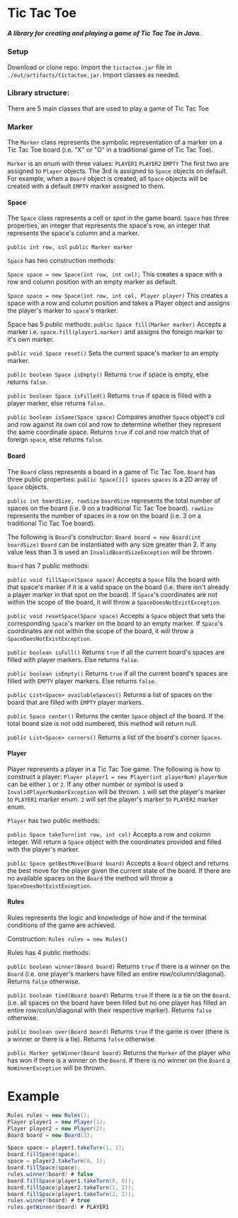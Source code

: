 # Tic Tac Toe
##### A library for creating and playing a game of Tic Tac Toe in Java.

### Setup

Download or clone repo. Import the ```tictactoe.jar``` file in ```./out/artifacts/tictactoe.jar```. Import classes as needed.

### Library structure:
There are 5 main classes that are used to play a game of Tic Tac Toe
### Marker
The ```Marker``` class represents the symbolic representation of a marker on a Tic Tac Toe board (i.e. "X" or "O" in a traditional game of Tic Tac Toe).

```Marker``` is an enum with three values:
```PLAYER1```
```PLAYER2```
```EMPTY```
The first two are assigned to ```Player``` objects. The 3rd is assigned to ```Space``` objects on default. For example, when a ```Board``` object is created, all ```Space``` objects will be created with a default ```EMPTY``` marker assigned to them.

#### Space
The ```Space``` class represents a cell or spot in the game board.
```Space``` has three properties, an integer that represents the space's row, an integer that represents the space's column and a marker.

```public int row, col```
```public Marker marker```

```Space``` has two construction methods:

```Space space = new Space(int row, int col);```
This creates a space with a row and column position with an empty marker as default.

```Space space = new Space(int row, int col, Player player)```
This creates a space with a row and column position and takes a Player object and assigns the player's marker to ```space```'s marker.

Space has 5 public methods:
```public Space fill(Marker marker)```
Accepts a marker i.e. ```space.fill(player1.marker)``` and assigns the foreign marker to it's own marker.

```public void Space reset()```
Sets the current space's marker to an empty marker.

```public boolean Space isEmpty()```
Returns ```true``` if space is empty, else returns ```false```.

```public boolean Space isFilled()```
Returns ```true``` if space is filled with a player marker, else returns ```false```.

```public boolean isSame(Space space)```
Compares another ```Space``` object's col and row against its own col and row to determine whether they represent the same coordinate space. Returns ```true``` if col and row match that of foreign ```space```, else returns ```false```.
#### Board
The ```Board``` class represents a board in a game of Tic Tac Toe.
```Board``` has three public properties:
```public Space[][] spaces```
```spaces``` is a 2D array of ```Space``` objects.

```public int boardSize, rowSize```
```boardSize``` represents the total number of spaces on the board (i.e. 9 on a traditional Tic Tac Toe board).
```rowSize``` represents the number of spaces in a row on the board (i.e. 3 on a traditional Tic Tac Toe board).

The following is ```Board```'s constructor:
```Board board = new Board(int boardSize)```
```Board``` can be instantiated with any size greater than 2. If any value less than 3 is used an ```InvalidBoardSizeException``` will be thrown.

```Board``` has 7 public methods:

```public void fillSapce(Space space)```
Accepts a ```Space``` fills the board with that space's marker if it is a valid space on the board (i.e. there isn't already a player marker in that spot on the board). If ```Space```'s coordinates are not within the scope of the board, it will throw a ```SpaceDoesNotExistException```.

```public void resetSpace(Space space)```
Accepts a ```Space``` object that sets the corresponding ```Space```'s marker on the board to an empty marker. If ```Space```'s coordinates are not within the scope of the board, it will throw a ```SpaceDoesNotExistException```.

```public boolean isFull()```
Returns ```true``` if all the current board's spaces are filled with player markers. Else returns ```false```.

```public boolean isEmpty()```
Returns ```true``` if all the current board's spaces are filled with ```EMPTY``` player markers. Else returns ```false```.

```public List<Space> availableSpaces()```
Returns a list of spaces on the board that are filled with ```EMPTY``` player markers.

```public Space center()```
Returns the center ```Space``` object of the board. If the total board size is not odd numbered, this method will return null.

```public List<Space> corners()```
Returns a list of the board's corner ```Spaces```.

#### Player
Player represents a player in a Tic Tac Toe game.
The following is how to construct a player:
```Player player1 = new Player(int playerNum)```
```playerNum``` can be either ```1``` or ```2```. If any other number or symbol is used a ```InvalidPlayerNumberException``` will be thrown.
```1``` will set the player's marker to ```PLAYER1``` marker enum. ```2``` will set the player's marker to ```PLAYER2``` marker enum.

```Player``` has two public methods:

```public Space takeTurn(int row, int col)```
Accepts a row and column integer. Will return a ```Space``` object with the coordinates provided and filled with the player's marker.

```public Space getBestMove(Board board)```
Accepts a ```Board``` object and returns the best move for the player given the current state of the board. If there are no available spaces on the ```Board``` the method will throw a ```SpaceDoesNotExistException```.

#### Rules
Rules represents the logic and knowledge of how and if the terminal conditions of the game are achieved.

Construction:
```Rules rules = new Rules()```

Rules has 4 public methods:

```public boolean winner(Board board)```
Returns ```true``` if there is a winner on the ```Board``` (i.e. one player's markers have filled an entire row/column/diagonal). Returns ```false``` otherwise.

```public boolean tied(Board board)```
Returns ```true``` if there is a tie on the ```Board```. (i.e. all spaces on the board have been filled but no one player has filled an entire row/colun/diagonal with their respective marker). Returns ```false``` otherwise.

```public boolean over(Board board)```
Returns ```true``` if the game is over (there is a winner or there is a tie). Returns ```false``` otherwise.

```public Marker getWinner(Board board)```
Returns the ```Marker``` of the player who has won if there is a winner on the ```Board```. If there is no winner on the ```Board``` a ```NoWinnerException``` will be thrown.

# Example

```java
Rules rules = new Rules();
Player player1 = new Player(1);
Player player2 = new Player(2);
Board board = new Board(3);

Space space = player1.takeTurn(1, 1);
board.fillSpace(space);
space = player2.takeTurn(0, 1);
board.fillSpace(space);
rules.winner(board) # false
board.fillSpace(player1.takeTurn(0, 0));
board.fillSpace(player2.takeTurn(1, 2));
board.fillSpace(player1.takeTurn(2, 2));
rules.winner(board) # true
rules.getWinner(board) # PLAYER1
```
